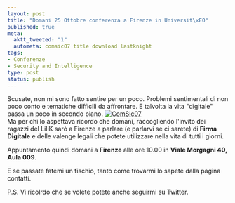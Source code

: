 ```yaml
--- 
layout: post
title: "Domani 25 Ottobre conferenza a Firenze in Universit\xE0"
published: true
meta: 
  aktt_tweeted: "1"
  autometa: comsic07 title download lastknight
tags: 
- Conferenze
- Security and Intelligence
type: post
status: publish
---
```

Scusate, non mi sono fatto sentire per un poco. Problemi sentimentali di non poco conto e tematiche difficili da affrontare. E talvolta la vita "digitale" passa un poco in secondo piano.
[![ComSic07](http://www.lastknight.com/download/comsic07.thumbnail.png)](http://www.lastknight.com/download/comsic07.png)  
Ma per chi lo aspettava ricordo che domani, raccogliendo l'invito dei ragazzi del LiliK sarò a Firenze a parlare (e parlarvi se ci sarete) di **Firma Digitale** e delle valenge legali che potete utilizzare nella vita di tutti i giorni.  
  
Appuntamento quindi domani a **Firenze** alle ore 10.00 in **Viale Morgagni 40, Aula 009**.  
  
E se passate fatemi un fischio, tanto come trovarmi lo sapete dalla pagina contatti.  
  
P.S. Vi ricolrdo che se volete potete anche seguirmi su Twitter. 
